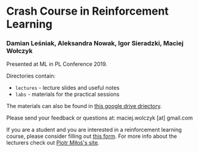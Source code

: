 # Crash Course in Reinforcement Learning
### Damian Leśniak, Aleksandra Nowak, Igor Sieradzki, Maciej Wołczyk

Presented at ML in PL Conference 2019.

Directories contain:
* `lectures` - lecture slides and useful notes
* `labs` - materials for the practical sessions

The materials can also be found in [this google drive driectory](https://drive.google.com/drive/folders/1EkayqEJeW3LIkjgArvTUOm-uoXRr7zId?usp=sharing).

Please send your feedback or questions at: maciej.wolczyk [at] gmail.com

If you are a student and you are interested in a reinforcement learning course, please consider filling out [this form](https://docs.google.com/forms/d/e/1FAIpQLSeKYuEd7R0Nwr0d3I3mkhrowPXk_QKxONkeRmeRmY2yYht6fw/viewform). For more info about the lecturers check out [Piotr Miłoś's site](https://www.mimuw.edu.pl/~pmilos/).
